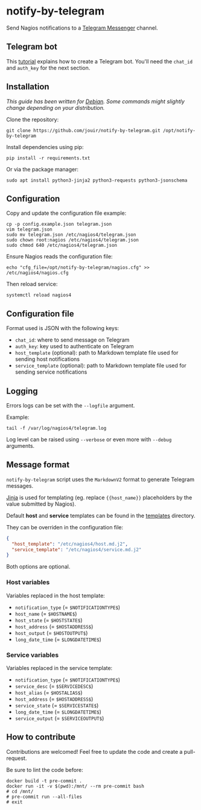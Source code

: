 # notify-by-telegram
Send Nagios notifications to a [Telegram Messenger](https://telegram.org/) channel.


## Telegram bot

This [tutorial](https://takersplace.de/2019/12/19/telegram-notifications-with-nagios/) explains how to create a Telegram bot. You'll need the `chat_id` and `auth_key` for the next section.

## Installation

_This guide has been written for [Debian](https://www.debian.org/). Some commands might slightly change depending on your distribution._

Clone the repository:
```
git clone https://github.com/jouir/notify-by-telegram.git /opt/notify-by-telegram
```

Install dependencies using pip:
```
pip install -r requirements.txt
```

Or via the package manager:
```
sudo apt install python3-jinja2 python3-requests python3-jsonschema
```

## Configuration

Copy and update the configuration file example:
```
cp -p config.example.json telegram.json
vim telegram.json
sudo mv telegram.json /etc/nagios4/telegram.json
sudo chown root:nagios /etc/nagios4/telegram.json
sudo chmod 640 /etc/nagios4/telegram.json
```

Ensure Nagios reads the configuration file:
```
echo "cfg_file=/opt/notify-by-telegram/nagios.cfg" >> /etc/nagios4/nagios.cfg
```

Then reload service:
```
systemctl reload nagios4
```

## Configuration file

Format used is JSON with the following keys:

* `chat_id`: where to send message on Telegram
* `auth_key`: key used to authenticate on Telegram
* `host_template` (optional): path to Markdown template file used for sending host notifications
* `service_template` (optional): path to Markdown template file used for sending service notifications

## Logging

Errors logs can be set with the `--logfile` argument.

Example:
```
tail -f /var/log/nagios4/telegram.log
```

Log level can be raised using `--verbose` or even more with `--debug` arguments.


## Message format

`notify-by-telegram` script uses the `MarkdownV2` format to generate Telegram messages.

[Jinja](https://jinja.palletsprojects.com) is used for templating (eg. replace `{{host_name}}` placeholders by the value submitted by Nagios).

Default **host** and **service** templates can be found in the [templates](templates) directory.

They can be overriden in the configuration file:

```json
{
  "host_template": "/etc/nagios4/host.md.j2",
  "service_template": "/etc/nagios4/service.md.j2"
}
```

Both options are optional.

### Host variables

Variables replaced in the host template:
* `notification_type` (= `$NOTIFICATIONTYPE$`)
* `host_name` (= `$HOSTNAME$`)
* `host_state` (= `$HOSTSTATE$`)
* `host_address` (= `$HOSTADDRESS$`)
* `host_output` (= `$HOSTOUTPUT$`)
* `long_date_time` (= `$LONGDATETIME$`)

### Service variables

Variables replaced in the service template:
* `notification_type` (= `$NOTIFICATIONTYPE$`)
* `service_desc` (= `$SERVICEDESC$`)
* `host_alias` (= `$HOSTALIAS$`)
* `host_address` (= `$HOSTADDRESS$`)
* `service_state` (= `$SERVICESTATE$`)
* `long_date_time` (= `$LONGDATETIME$`)
* `service_output` (= `$SERVICEOUTPUT$`)

## How to contribute

Contributions are welcomed! Feel free to update the code and create a pull-request.

Be sure to lint the code before:
```
docker build -t pre-commit .
docker run -it -v $(pwd):/mnt/ --rm pre-commit bash
# cd /mnt/
# pre-commit run --all-files
# exit
```
